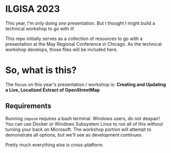 # ILGISA 2023

This year, I'm only doing *one* presentation. But I thought I might build a technical workshop to go with it!

This repo initially serves as a collection of resources to go with a presentation at the May Regional Conference in Chicago. As the technical workshop develops, those files will be included here.

# So, what is this?

The focus on this year's presentation / workshop is: **Creating and Updating a Live, Localized Extract of OpenStreetMap**

## Requirements

Running `imposm` requires a bash terminal. Windows users, do not despair! You can use Docker or Windows Subsystem Linux to run all of this without turning your back on Microsoft. The workshop portion will attempt to demonstrate all options, but we'll see as development continues.

Pretty much everything else is cross-platform.
